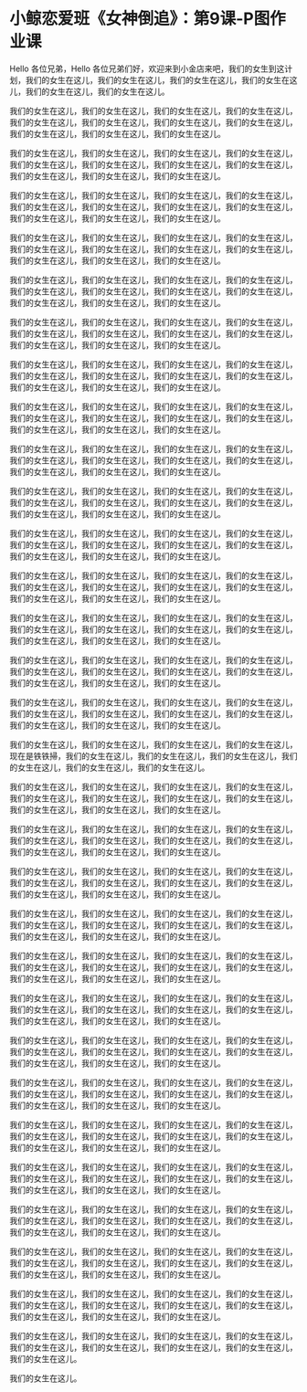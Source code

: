 # 小鲸恋爱班《女神倒追》：第9课-P图作业课

Hello 各位兄弟，Hello 各位兄弟们好，欢迎来到小金店来吧，我们的女生到这计划，我们的女生在这儿，我们的女生在这儿，我们的女生在这儿，我们的女生在这儿，我们的女生在这儿，我们的女生在这儿。

我们的女生在这儿，我们的女生在这儿，我们的女生在这儿，我们的女生在这儿，我们的女生在这儿，我们的女生在这儿，我们的女生在这儿，我们的女生在这儿，我们的女生在这儿，我们的女生在这儿，我们的女生在这儿。

我们的女生在这儿，我们的女生在这儿，我们的女生在这儿，我们的女生在这儿，我们的女生在这儿，我们的女生在这儿，我们的女生在这儿，我们的女生在这儿，我们的女生在这儿，我们的女生在这儿，我们的女生在这儿。

我们的女生在这儿，我们的女生在这儿，我们的女生在这儿，我们的女生在这儿，我们的女生在这儿，我们的女生在这儿，我们的女生在这儿，我们的女生在这儿，我们的女生在这儿，我们的女生在这儿，我们的女生在这儿。

我们的女生在这儿，我们的女生在这儿，我们的女生在这儿，我们的女生在这儿，我们的女生在这儿，我们的女生在这儿，我们的女生在这儿，我们的女生在这儿，我们的女生在这儿，我们的女生在这儿，我们的女生在这儿。

我们的女生在这儿，我们的女生在这儿，我们的女生在这儿，我们的女生在这儿，我们的女生在这儿，我们的女生在这儿，我们的女生在这儿，我们的女生在这儿，我们的女生在这儿，我们的女生在这儿，我们的女生在这儿。

我们的女生在这儿，我们的女生在这儿，我们的女生在这儿，我们的女生在这儿，我们的女生在这儿，我们的女生在这儿，我们的女生在这儿，我们的女生在这儿，我们的女生在这儿，我们的女生在这儿，我们的女生在这儿。

我们的女生在这儿，我们的女生在这儿，我们的女生在这儿，我们的女生在这儿，我们的女生在这儿，我们的女生在这儿，我们的女生在这儿，我们的女生在这儿，我们的女生在这儿，我们的女生在这儿，我们的女生在这儿。

我们的女生在这儿，我们的女生在这儿，我们的女生在这儿，我们的女生在这儿，我们的女生在这儿，我们的女生在这儿，我们的女生在这儿，我们的女生在这儿，我们的女生在这儿，我们的女生在这儿，我们的女生在这儿。

我们的女生在这儿，我们的女生在这儿，我们的女生在这儿，我们的女生在这儿，我们的女生在这儿，我们的女生在这儿，我们的女生在这儿，我们的女生在这儿，我们的女生在这儿，我们的女生在这儿，我们的女生在这儿。

我们的女生在这儿，我们的女生在这儿，我们的女生在这儿，我们的女生在这儿，我们的女生在这儿，我们的女生在这儿，我们的女生在这儿，我们的女生在这儿，我们的女生在这儿，我们的女生在这儿，我们的女生在这儿。

我们的女生在这儿，我们的女生在这儿，我们的女生在这儿，我们的女生在这儿，我们的女生在这儿，我们的女生在这儿，我们的女生在这儿，我们的女生在这儿，我们的女生在这儿，我们的女生在这儿，我们的女生在这儿。

我们的女生在这儿，我们的女生在这儿，我们的女生在这儿，我们的女生在这儿，我们的女生在这儿，我们的女生在这儿，我们的女生在这儿，我们的女生在这儿，我们的女生在这儿，我们的女生在这儿，我们的女生在这儿。

我们的女生在这儿，我们的女生在这儿，我们的女生在这儿，我们的女生在这儿，我们的女生在这儿，我们的女生在这儿，我们的女生在这儿，我们的女生在这儿，我们的女生在这儿，我们的女生在这儿，我们的女生在这儿。

我们的女生在这儿，我们的女生在这儿，我们的女生在这儿，我们的女生在这儿，我们的女生在这儿，我们的女生在这儿，我们的女生在这儿，我们的女生在这儿，我们的女生在这儿，我们的女生在这儿，我们的女生在这儿。

我们的女生在这儿，我们的女生在这儿，我们的女生在这儿，我们的女生在这儿，我们的女生在这儿，我们的女生在这儿，我们的女生在这儿，我们的女生在这儿，我们的女生在这儿，我们的女生在这儿，我们的女生在这儿。

我们的女生在这儿，我们的女生在这儿，我们的女生在这儿，我们的女生在这儿，现在是铁铁掃，我们的女生在这儿，我们的女生在这儿，我们的女生在这儿，我们的女生在这儿，我们的女生在这儿，我们的女生在这儿。

我们的女生在这儿，我们的女生在这儿，我们的女生在这儿，我们的女生在这儿，我们的女生在这儿，我们的女生在这儿，我们的女生在这儿，我们的女生在这儿，我们的女生在这儿，我们的女生在这儿，我们的女生在这儿。

我们的女生在这儿，我们的女生在这儿，我们的女生在这儿，我们的女生在这儿，我们的女生在这儿，我们的女生在这儿，我们的女生在这儿，我们的女生在这儿，我们的女生在这儿，我们的女生在这儿，我们的女生在这儿。

我们的女生在这儿，我们的女生在这儿，我们的女生在这儿，我们的女生在这儿，我们的女生在这儿，我们的女生在这儿，我们的女生在这儿，我们的女生在这儿，我们的女生在这儿，我们的女生在这儿，我们的女生在这儿。

我们的女生在这儿，我们的女生在这儿，我们的女生在这儿，我们的女生在这儿，我们的女生在这儿，我们的女生在这儿，我们的女生在这儿，我们的女生在这儿，我们的女生在这儿，我们的女生在这儿，我们的女生在这儿。

我们的女生在这儿，我们的女生在这儿，我们的女生在这儿，我们的女生在这儿，我们的女生在这儿，我们的女生在这儿，我们的女生在这儿，我们的女生在这儿，我们的女生在这儿，我们的女生在这儿，我们的女生在这儿。

我们的女生在这儿，我们的女生在这儿，我们的女生在这儿，我们的女生在这儿，我们的女生在这儿，我们的女生在这儿，我们的女生在这儿，我们的女生在这儿，我们的女生在这儿，我们的女生在这儿，我们的女生在这儿。

我们的女生在这儿，我们的女生在这儿，我们的女生在这儿，我们的女生在这儿，我们的女生在这儿，我们的女生在这儿，我们的女生在这儿，我们的女生在这儿，我们的女生在这儿，我们的女生在这儿，我们的女生在这儿。

我们的女生在这儿，我们的女生在这儿，我们的女生在这儿，我们的女生在这儿，我们的女生在这儿，我们的女生在这儿，我们的女生在这儿，我们的女生在这儿，我们的女生在这儿，我们的女生在这儿，我们的女生在这儿。

我们的女生在这儿，我们的女生在这儿，我们的女生在这儿，我们的女生在这儿，我们的女生在这儿，我们的女生在这儿，我们的女生在这儿，我们的女生在这儿，我们的女生在这儿，我们的女生在这儿，我们的女生在这儿。

我们的女生在这儿，我们的女生在这儿，我们的女生在这儿，我们的女生在这儿，我们的女生在这儿，我们的女生在这儿，我们的女生在这儿，我们的女生在这儿，我们的女生在这儿，我们的女生在这儿，我们的女生在这儿。

我们的女生在这儿，我们的女生在这儿，我们的女生在这儿，我们的女生在这儿，我们的女生在这儿，我们的女生在这儿，我们的女生在这儿，我们的女生在这儿，我们的女生在这儿，我们的女生在这儿，我们的女生在这儿。

我们的女生在这儿，我们的女生在这儿，我们的女生在这儿，我们的女生在这儿，我们的女生在这儿，我们的女生在这儿，我们的女生在这儿，我们的女生在这儿，我们的女生在这儿，我们的女生在这儿，我们的女生在这儿。

我们的女生在这儿，我们的女生在这儿，我们的女生在这儿，我们的女生在这儿，我们的女生在这儿，我们的女生在这儿，我们的女生在这儿，我们的女生在这儿，我们的女生在这儿，我们的女生在这儿，我们的女生在这儿。

我们的女生在这儿，我们的女生在这儿，我们的女生在这儿，我们的女生在这儿，我们的女生在这儿，我们的女生在这儿，我们的女生在这儿，我们的女生在这儿，我们的女生在这儿。

我们的女生在这儿。